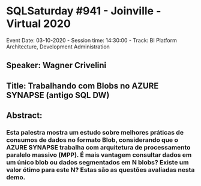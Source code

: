 # SQLSaturday #941 - Joinville - Virtual 2020
Event Date: 03-10-2020 - Session time: 14:30:00 - Track: BI Platform Architecture, Development  Administration
## Speaker: Wagner Crivelini
## Title: Trabalhando com Blobs no AZURE SYNAPSE (antigo SQL DW)
## Abstract:
### Esta palestra mostra um estudo sobre melhores práticas de consumos de dados no formato Blob, considerando que o AZURE SYNAPSE trabalha com arquitetura de processamento paralelo massivo (MPP). É mais vantagem consultar dados em um único blob ou dados segmentados em N blobs? Existe um valor ótimo para este N? Estas são as questões avaliadas nesta demo.
